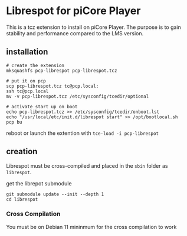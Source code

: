 # Librespot for piCore Player

This is a tcz extension to install on piCore Player.
The purpose is to gain stability and performance compared to the LMS version.

## installation

```
# create the extension
mksquashfs pcp-librespot pcp-librespot.tcz

# put it on pcp
scp pcp-librespot.tcz tc@pcp.local:
ssh tc@pcp.local
mv -v pcp-librespot.tcz /etc/sysconfig/tcedir/optional

# activate start up on boot
echo pcp-librespot.tcz >> /etc/sysconfig/tcedir/onboot.lst
echo "/usr/local/etc/init.d/librespot start" >> /opt/bootlocal.sh 
pcp bu

```

reboot or launch the extention with `tce-load -i pcp-librespot`

## creation

Librespot must be cross-compiled and placed in the `sbin` folder as `librespot`.

get the librepot submodule
```
git submodule update --init --depth 1
cd librespot

```

### Cross Compilation

You must be on Debian 11 mininmum for the cross compilation to work
